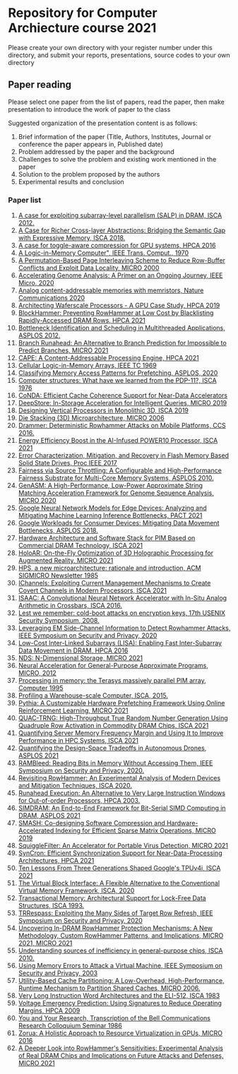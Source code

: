 # Repository for Computer Archiecture course 2021

Please create your own directory with your register number under this directory, and submit your reports, presentations, source codes to your own directory

## Paper reading

Please select one paper from the list of papers, read the paper, then make presentation to introduce the work of paper to the class

Suggested organization of the presentation content is as follows:

1. Brief information of the paper (Title, Authors, Institutes, Journal or conference the paper appears in, Published date)
2. Problem addressed by the paper and the background
3. Challenges to solve the problem and existing work mentioned in the paper
4. Solution to the problem proposed by the authors
5. Experimental results and conclusion

### Paper list

1. [ A case for exploiting subarray-level parallelism (SALP) in DRAM, ISCA 2012. ](https://www.pdl.cmu.edu/PDL-FTP/NVM/ISCA39_SALP.pdf )
2. [ A Case for Richer Cross-layer Abstractions: Bridging the Semantic Gap with Expressive Memory, ISCA 2018. ](https://safari.ethz.ch/architecture_seminar/fall2018/lib/exe/fetch.php?tok=2bb676&media=https%3A%2F%2Fpeople.inf.ethz.ch%2Fomutlu%2Fpub%2FX-MEM_Expressive-Memory-for-Rich-Cross-Layer-Abstractions_isca18.pdf )
3. [ A case for toggle-aware compression for GPU systems, HPCA 2016 ](https://www.pdl.cmu.edu/PDL-FTP/NVM/toggle-aware-compression-for-GPUs_hpca16.pdf )
4. [ A Logic-in-Memory Computer", IEEE Trans. Comput., 1970 ](https://safari.ethz.ch/architecture_seminar/fall2020/lib/exe/fetch.php?media=05008902.pdf )
5. [ A Permutation-Based Page Interleaving Scheme to Reduce Row-Buffer Conflicts and Exploit Data Locality, MICRO 2000 ](https://safari.ethz.ch/architecture_seminar/spring2021/lib/exe/fetch.php?media=00898056.pdf )
6. [ Accelerating Genome Analysis: A Primer on an Ongoing Journey, IEEE Micro, 2020 ](http://people.inf.ethz.ch/omutlu/pub/AcceleratingGenomeAnalysis_ieeemicro20.pdf )
7. [ Analog content-addressable memories with memristors, Nature Communications 2020 ](https://www.nature.com/articles/s41467-020-15254-4.pdf )
8. [ Architecting Waferscale Processors - A GPU Case Study, HPCA 2019 ](https://passat.crhc.illinois.edu/hpca19_cam.pdf )
9. [ BlockHammer: Preventing RowHammer at Low Cost by Blacklisting Rapidly-Accessed DRAM Rows, HPCA 2021 ](https://arxiv.org/pdf/2102.05981.pdf )
10. [ Bottleneck Identification and Scheduling in Multithreaded Applications, ASPLOS 2012. ](https://safari.ethz.ch/architecture_seminar/spring2019/lib/exe/fetch.php?tok=07b88e&media=http%3A%2F%2Fusers.ece.cmu.edu%2F~omutlu%2Fpub%2Fbottleneck-identification-and-scheduling_asplos12.pdf )
11. [ Branch Runahead: An Alternative to Branch Prediction for Impossible to Predict Branches, MICRO 2021 ]( )
12. [ CAPE: A Content-Addressable Processing Engine, HPCA 2021 ](https://safari.ethz.ch/architecture_seminar/spring2021/lib/exe/fetch.php?media=cape-hpca21.pdf )
13. [ Cellular Logic-in-Memory Arrays, IEEE TC 1969 ](https://safari.ethz.ch/architecture_seminar/fall2021/lib/exe/fetch.php?media=cellular_logic-in-memory_arrays.pdf )
14. [ Classifying Memory Access Patterns for Prefetching, ASPLOS, 2020 ](https://people.ucsc.edu/~hlitz/papers/asplos2020.pdf )
15. [ Computer structures: What have we learned from the PDP-11?, ISCA 1976 ](https://dl.acm.org/doi/pdf/10.1145/285930.285974?casa_token=5EnBI-YqPtsAAAAA%3A3U5ZOafYDoMIILhGg8ykpIS4O-vx4dkrNGHP4UD4yCi8VH-nC3rgGEK5QNAg3-fVHmc452R809CNkg )
16. [ CoNDA: Efficient Cache Coherence Support for Near-Data Accelerators ](https://people.inf.ethz.ch/omutlu/pub/CONDA-coherence-for-near-data-accelerators_isca19.pdf )
17. [ DeepStore: In-Storage Acceleration for Intelligent Queries, MICRO 2019 ](https://jianh.web.engr.illinois.edu/papers/deepstore.pdf )
18. [ Designing Vertical Processors in Monolithic 3D, ISCA 2019 ](https://iacoma.cs.uiuc.edu/iacoma-papers/isca19_1.pdf )
19. [ Die Stacking (3D) Microarchitecture, MICRO 2006 ](https://courses.engr.illinois.edu/cs598jt/fa2019/reading_list/12a.pdf )
20. [ Drammer: Deterministic Rowhammer Attacks on Mobile Platforms, CCS 2016. ](https://safari.ethz.ch/architecture_seminar/fall2018/lib/exe/fetch.php?media=drammer.pdf )
21. [ Energy Efficiency Boost in the AI-Infused POWER10 Processor, ISCA 2021 ](https://safari.ethz.ch/architecture_seminar/fall2021/lib/exe/fetch.php?media=energy_efficiency_boost_in_the_ai-infused_power10_processor.pdf )
22. [ Error Characterization, Mitigation, and Recovery in Flash Memory Based Solid State Drives, Proc IEEE 2017 ](https://safari.ethz.ch/architecture_seminar/fall2021/lib/exe/fetch.php?media=error_characterization_mitigation_and_recovery_in_flash-memory-based_solid-state_drives.pdf )
23. [ Fairness via Source Throttling: A Configurable and High-Performance Fairness Substrate for Multi-Core Memory Systems, ASPLOS 2010. ](https://safari.ethz.ch/architecture_seminar/fall2018/lib/exe/fetch.php?tok=468976&media=https%3A%2F%2Fpeople.inf.ethz.ch%2Fomutlu%2Fpub%2Ffst_asplos10.pdf )
24. [ GenASM: A High-Performance, Low-Power Approximate String Matching Acceleration Framework for Genome Sequence Analysis, MICRO 2020 ](https://arxiv.org/pdf/2009.07692.pdf )
25. [ Google Neural Network Models for Edge Devices: Analyzing and Mitigating Machine Learning Inference Bottlenecks, PACT 2021 ](https://people.inf.ethz.ch/omutlu/pub/Google-neural-networks-for-edge-devices-Mensa-Framework_pact21.pdf )
26. [ Google Workloads for Consumer Devices: Mitigating Data Movement Bottlenecks, ASPLOS 2018. ](https://safari.ethz.ch/architecture_seminar/spring2019/lib/exe/fetch.php?tok=d2103c&media=https%3A%2F%2Fpeople.inf.ethz.ch%2Fomutlu%2Fpub%2FGoogle-consumer-workloads-data-movement-and-PIM_asplos18.pdf )
27. [ Hardware Architecture and Software Stack for PIM Based on Commercial DRAM Technology, ISCA 2021 ](https://safari.ethz.ch/architecture_seminar/fall2021/lib/exe/fetch.php?media=hardware_architecture_and_software_stack_for_pim_based_on_commercial_dram_technology_industrial_product.pdf )
28. [ HoloAR: On-the-Fly Optimization of 3D Holographic Processing for Augmented Reality, MICRO 2021 ]( )
29. [ HPS, a new microarchitecture: rationale and introduction, ACM SIGMICRO Newsletter 1985 ](http://impact.crhc.illinois.edu/shared/Papers/Micro-85-HPS_a_new_microarchitecture.pdf )
30. [ IChannels: Exploiting Current Management Mechanisms to Create Covert Channels in Modern Processors, ISCA 2021 ](https://people.inf.ethz.ch/omutlu/pub/IChannels-covert-channels_isca21.pdf )
31. [ ISAAC: A Convolutional Neural Network Accelerator with In-Situ Analog Arithmetic in Crossbars, ISCA 2016. ](https://safari.ethz.ch/architecture_seminar/spring2019/lib/exe/fetch.php?tok=4be535&media=http%3A%2F%2Fwww.cs.utah.edu%2F~rajeev%2Fpubs%2Fisca16-old.pdf )
32. [ Lest we remember: cold-boot attacks on encryption keys, 17th USENIX Security Symposium, 2008. ](https://www.usenix.org/legacy/event/sec08/tech/full_papers/halderman/halderman.pdf )
33. [ Leveraging EM Side-Channel Information to Detect Rowhammer Attacks, IEEE Symposium on Security and Privacy, 2020 ](https://www.isis.vanderbilt.edu/sites/default/files/radar.pdf )
34. [ Low-Cost Inter-Linked Subarrays (LISA): Enabling Fast Inter-Subarray Data Movement in DRAM, HPCA 2016 ](https://people.inf.ethz.ch/omutlu/pub/lisa-dram_hpca16.pdf )
35. [ NDS: N-Dimensional Storage, MICRO 2021 ]( )
36. [ Neural Acceleration for General-Purpose Approximate Programs, MICRO, 2012 ](https://homes.cs.washington.edu/~luisceze/publications/micro12-web.pdf )
37. [ Processing in memory: the Terasys massively parallel PIM array, Computer 1995 ](http://www.ai.mit.edu/projects/aries/course/notes/terasys.pdf )
38. [ Profiling a Warehouse-scale Computer, ISCA, 2015. ](https://safari.ethz.ch/architecture_seminar/spring2019/lib/exe/fetch.php?tok=8d2c6c&media=https%3A%2F%2Fstatic.googleusercontent.com%2Fmedia%2Fresearch.google.com%2Fen%2F%2Fpubs%2Farchive%2F44271.pdf )
39. [ Pythia: A Customizable Hardware Prefetching Framework Using Online Reinforcement Learning, MICRO 2021 ](https://arxiv.org/pdf/2109.12021.pdf )
40. [ QUAC-TRNG: High-Throughput True Random Number Generation Using Quadruple Row Activation in Commodity DRAM Chips, ISCA 2021 ](https://people.inf.ethz.ch/omutlu/pub/QUAC-TRNG-DRAM_isca21.pdf )
41. [ Quantifying Server Memory Frequency Margin and Using It to Improve Performance in HPC Systems, ISCA 2021 ](https://people.cs.vt.edu/xunj/publications/heap_lab_isca_2021.pdf )
42. [ Quantifying the Design-Space Tradeoffs in Autonomous Drones, ASPLOS 2021 ](https://baharasg.github.io/papers/asplos21-drone-author.pdf )
43. [ RAMBleed: Reading Bits in Memory Without Accessing Them, IEEE Symposium on Security and Privacy, 2020. ](https://rambleed.com/docs/20190603-rambleed-web.pdf )
44. [ Revisiting RowHammer: An Experimental Analysis of Modern Devices and Mitigation Techniques, ISCA 2020. ](https://people.inf.ethz.ch/omutlu/pub/Revisiting-RowHammer_isca20.pdf )
45. [ Runahead Execution: An Alternative to Very Large Instruction Windows for Out-of-order Processors, HPCA 2003. ](https://safari.ethz.ch/architecture_seminar/fall2018/lib/exe/fetch.php?tok=7ebf70&media=https%3A%2F%2Fpeople.inf.ethz.ch%2Fomutlu%2Fpub%2Fmutlu_hpca03.pdf )
46. [ SIMDRAM: An End-to-End Framework for Bit-Serial SIMD Computing in DRAM, ASPLOS 2021 ](https://people.inf.ethz.ch/omutlu/pub/SIMDRAM_asplos21.pdf )
47. [ SMASH: Co-designing Software Compression and Hardware-Accelerated Indexing for Efficient Sparse Matrix Operations, MICRO 2019 ](https://people.inf.ethz.ch/omutlu/pub/SMASH-sparse-matrix-software-hardware-acceleration_micro19.pdf )
48. [ SquiggleFilter: An Accelerator for Portable Virus Detection, MICRO 2021 ](https://arxiv.org/pdf/2108.06610.pdf )
49. [ SynCron: Efficient Synchronization Support for Near-Data-Processing Architectures, HPCA 2021 ](https://people.inf.ethz.ch/omutlu/pub/SynCron-synchronization-for-near-data-processing-systems_hpca21.pdf )
50. [ Ten Lessons From Three Generations Shaped Google's TPUv4i, ISCA 2021 ](https://www.gwern.net/docs/ai/2021-jouppi.pdf )
51. [ The Virtual Block Interface: A Flexible Alternative to the Conventional Virtual Memory Framework, ISCA, 2020 ](https://people.inf.ethz.ch/omutlu/pub/VBI-virtual-block-interface_isca20.pdf )
52. [ Transactional Memory: Architectural Support for Lock-Free Data Structures, ISCA 1993. ](https://safari.ethz.ch/architecture_seminar/fall2018/lib/exe/fetch.php?media=00698569.pdf )
53. [ TRRespass: Exploiting the Many Sides of Target Row Refresh, IEEE Symposium on Security and Privacy, 2020 ](https://people.inf.ethz.ch/omutlu/pub/rowhammer-TRRespass_ieee_security_privacy20.pdf )
54. [ Uncovering In-DRAM RowHammer Protection Mechanisms: A New Methodology, Custom RowHammer Patterns, and Implications, MICRO 2021, MICRO 2021 ]( )
55. [ Understanding sources of inefficiency in general-purpose chips, ISCA 2010. ](https://safari.ethz.ch/architecture_seminar/spring2019/lib/exe/fetch.php?media=10.1.1.708.3891.pdf )
56. [ Using Memory Errors to Attack a Virtual Machine, IEEE Symposium on Security and Privacy, 2003 ](https://safari.ethz.ch/architecture_seminar/fall2020/lib/exe/fetch.php?media=01199334.pdf )
57. [ Utility-Based Cache Partitioning: A Low-Overhead, High-Performance, Runtime Mechanism to Partition Shared Caches, MICRO 2006. ](https://safari.ethz.ch/architecture_seminar/fall2018/lib/exe/fetch.php?media=quereshi-micro2006.pdf )
58. [ Very Long Instruction Word Architectures and the ELI-512, ISCA 1983 ](https://people.eecs.berkeley.edu/~kubitron/courses/cs252-F00/handouts/papers/p263-fisher.pdf )
59. [ Voltage Emergency Prediction: Using Signatures to Reduce Operating Margins, HPCA 2009 ](https://www.eecs.harvard.edu/~dbrooks/reddi_hpca2009.pdf )
60. [ You and Your Research, Transcription of the Bell Communications Research Colloquium Seminar 1986 ](https://www.inf.ed.ac.uk/teaching/courses/inf1/fp/lectures/hamming.pdf )
61. [ Zorua: A Holistic Approach to Resource Virtualization in GPUs, MICRO 2016 ](https://people.inf.ethz.ch/omutlu/pub/zorua-holistic-GPU-virtualization_micro16.pdf )
62. [ A Deeper Look into RowHammer's Sensitivities: Experimental Analysis of Real DRAM Chips and Implications on Future Attacks and Defenses, MICRO 2021 ]( )
